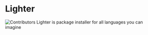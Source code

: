 # Lighter
![Contributors](https://img.shields.io/github/contributors/ScriptChip/Lighter)
Lighter is package installer for all languages you can imagine
